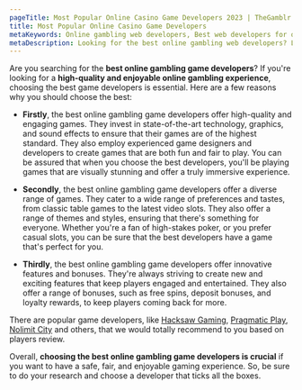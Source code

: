 ```yaml
---
pageTitle: Most Popular Online Casino Game Developers 2023 | TheGamblr.com
title: Most Popular Online Casino Game Developers
metaKeywords: Online gambling web developers, Best web developers for online gambling, Online casino software developers, Reliable online gambling developers, Top-rated online gambling developers
metaDescription: Looking for the best online gambling web developers? Look no further! Our team of experts has researched and tested the top web developers in the industry to bring you the most reliable and innovative options. Discover the best web developers for your online gambling needs today.
---
```


Are you searching for the **best online gambling game developers**? If you're looking for a **high-quality and enjoyable online gambling experience**, choosing the best game developers is essential. Here are a few reasons why you should choose the best:

- **Firstly**, the best online gambling game developers offer high-quality and engaging games. They invest in state-of-the-art technology, graphics, and sound effects to ensure that their games are of the highest standard. They also employ experienced game designers and developers to create games that are both fun and fair to play. You can be assured that when you choose the best developers, you'll be playing games that are visually stunning and offer a truly immersive experience.

- **Secondly**, the best online gambling game developers offer a diverse range of games. They cater to a wide range of preferences and tastes, from classic table games to the latest video slots. They also offer a range of themes and styles, ensuring that there's something for everyone. Whether you're a fan of high-stakes poker, or you prefer casual slots, you can be sure that the best developers have a game that's perfect for you.

- **Thirdly**, the best online gambling game developers offer innovative features and bonuses. They're always striving to create new and exciting features that keep players engaged and entertained. They also offer a range of bonuses, such as free spins, deposit bonuses, and loyalty rewards, to keep players coming back for more.

There are popular game developers, like [Hacksaw Gaming](https://www.thegamblr.com/game-developers/hacksaw-gaming), [Pragmatic Play](https://thegamblr.com/game-developers/hacksaw-gaming), [Nolimit City](https://thegamblr.com/game-developers/hacksaw-gaming) and others, that we would totally recommend to you based on players review. 

Overall, **choosing the best online gambling game developers is crucial** if you want to have a safe, fair, and enjoyable gaming experience. So, be sure to do your research and choose a developer that ticks all the boxes.
